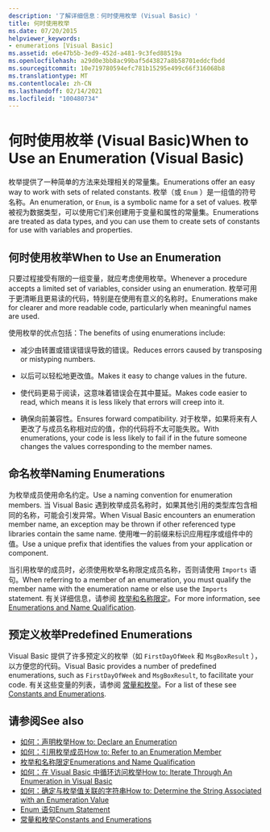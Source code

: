 ```yaml
---
description: '了解详细信息：何时使用枚举 (Visual Basic) '
title: 何时使用枚举
ms.date: 07/20/2015
helpviewer_keywords:
- enumerations [Visual Basic]
ms.assetid: e6e47b5b-3ed9-452d-a481-9c3fed88519a
ms.openlocfilehash: a29d0e3bb8ac99baf5d43827a8b58701eddcfbdd
ms.sourcegitcommit: 10e719780594efc781b15295e499c66f316068b8
ms.translationtype: MT
ms.contentlocale: zh-CN
ms.lasthandoff: 02/14/2021
ms.locfileid: "100480734"
---
```

# <a name="when-to-use-an-enumeration-visual-basic"></a><span data-ttu-id="13b3b-103">何时使用枚举 (Visual Basic)</span><span class="sxs-lookup"><span data-stu-id="13b3b-103">When to Use an Enumeration (Visual Basic)</span></span>

<span data-ttu-id="13b3b-104">枚举提供了一种简单的方法来处理相关的常量集。</span><span class="sxs-lookup"><span data-stu-id="13b3b-104">Enumerations offer an easy way to work with sets of related constants.</span></span> <span data-ttu-id="13b3b-105">枚举（或 `Enum` ）是一组值的符号名称。</span><span class="sxs-lookup"><span data-stu-id="13b3b-105">An enumeration, or `Enum`, is a symbolic name for a set of values.</span></span> <span data-ttu-id="13b3b-106">枚举被视为数据类型，可以使用它们来创建用于变量和属性的常量集。</span><span class="sxs-lookup"><span data-stu-id="13b3b-106">Enumerations are treated as data types, and you can use them to create sets of constants for use with variables and properties.</span></span>  
  
## <a name="when-to-use-an-enumeration"></a><span data-ttu-id="13b3b-107">何时使用枚举</span><span class="sxs-lookup"><span data-stu-id="13b3b-107">When to Use an Enumeration</span></span>  

 <span data-ttu-id="13b3b-108">只要过程接受有限的一组变量，就应考虑使用枚举。</span><span class="sxs-lookup"><span data-stu-id="13b3b-108">Whenever a procedure accepts a limited set of variables, consider using an enumeration.</span></span> <span data-ttu-id="13b3b-109">枚举可用于更清晰且更易读的代码，特别是在使用有意义的名称时。</span><span class="sxs-lookup"><span data-stu-id="13b3b-109">Enumerations make for clearer and more readable code, particularly when meaningful names are used.</span></span>  
  
 <span data-ttu-id="13b3b-110">使用枚举的优点包括：</span><span class="sxs-lookup"><span data-stu-id="13b3b-110">The benefits of using enumerations include:</span></span>  
  
- <span data-ttu-id="13b3b-111">减少由转置或错误错误导致的错误。</span><span class="sxs-lookup"><span data-stu-id="13b3b-111">Reduces errors caused by transposing or mistyping numbers.</span></span>  
  
- <span data-ttu-id="13b3b-112">以后可以轻松地更改值。</span><span class="sxs-lookup"><span data-stu-id="13b3b-112">Makes it easy to change values in the future.</span></span>  
  
- <span data-ttu-id="13b3b-113">使代码更易于阅读，这意味着错误会在其中蔓延。</span><span class="sxs-lookup"><span data-stu-id="13b3b-113">Makes code easier to read, which means it is less likely that errors will creep into it.</span></span>  
  
- <span data-ttu-id="13b3b-114">确保向前兼容性。</span><span class="sxs-lookup"><span data-stu-id="13b3b-114">Ensures forward compatibility.</span></span> <span data-ttu-id="13b3b-115">对于枚举，如果将来有人更改了与成员名称相对应的值，你的代码将不太可能失败。</span><span class="sxs-lookup"><span data-stu-id="13b3b-115">With enumerations, your code is less likely to fail if in the future someone changes the values corresponding to the member names.</span></span>  
  
## <a name="naming-enumerations"></a><span data-ttu-id="13b3b-116">命名枚举</span><span class="sxs-lookup"><span data-stu-id="13b3b-116">Naming Enumerations</span></span>  

 <span data-ttu-id="13b3b-117">为枚举成员使用命名约定。</span><span class="sxs-lookup"><span data-stu-id="13b3b-117">Use a naming convention for enumeration members.</span></span> <span data-ttu-id="13b3b-118">当 Visual Basic 遇到枚举成员名称时，如果其他引用的类型库包含相同的名称，可能会引发异常。</span><span class="sxs-lookup"><span data-stu-id="13b3b-118">When Visual Basic encounters an enumeration member name, an exception may be thrown if other referenced type libraries contain the same name.</span></span> <span data-ttu-id="13b3b-119">使用唯一的前缀来标识应用程序或组件中的值。</span><span class="sxs-lookup"><span data-stu-id="13b3b-119">Use a unique prefix that identifies the values from your application or component.</span></span>  
  
 <span data-ttu-id="13b3b-120">当引用枚举的成员时，必须使用枚举名称限定成员名称，否则请使用 `Imports` 语句。</span><span class="sxs-lookup"><span data-stu-id="13b3b-120">When referring to a member of an enumeration, you must qualify the member name with the enumeration name or else use the `Imports` statement.</span></span> <span data-ttu-id="13b3b-121">有关详细信息，请参阅 [枚举和名称限定](enumerations-and-name-qualification.md)。</span><span class="sxs-lookup"><span data-stu-id="13b3b-121">For more information, see [Enumerations and Name Qualification](enumerations-and-name-qualification.md).</span></span>  
  
## <a name="predefined-enumerations"></a><span data-ttu-id="13b3b-122">预定义枚举</span><span class="sxs-lookup"><span data-stu-id="13b3b-122">Predefined Enumerations</span></span>  

 <span data-ttu-id="13b3b-123">Visual Basic 提供了许多预定义的枚举（如 `FirstDayOfWeek` 和 `MsgBoxResult` ），以方便您的代码。</span><span class="sxs-lookup"><span data-stu-id="13b3b-123">Visual Basic provides a number of predefined enumerations, such as `FirstDayOfWeek` and `MsgBoxResult`, to facilitate your code.</span></span> <span data-ttu-id="13b3b-124">有关这些变量的列表，请参阅 [常量和枚举](../../../language-reference/constants-and-enumerations.md)。</span><span class="sxs-lookup"><span data-stu-id="13b3b-124">For a list of these see [Constants and Enumerations](../../../language-reference/constants-and-enumerations.md).</span></span>  
  
## <a name="see-also"></a><span data-ttu-id="13b3b-125">请参阅</span><span class="sxs-lookup"><span data-stu-id="13b3b-125">See also</span></span>

- [<span data-ttu-id="13b3b-126">如何：声明枚举</span><span class="sxs-lookup"><span data-stu-id="13b3b-126">How to: Declare an Enumeration</span></span>](how-to-declare-enumerations.md)
- [<span data-ttu-id="13b3b-127">如何：引用枚举成员</span><span class="sxs-lookup"><span data-stu-id="13b3b-127">How to: Refer to an Enumeration Member</span></span>](how-to-refer-to-an-enumeration-member.md)
- [<span data-ttu-id="13b3b-128">枚举和名称限定</span><span class="sxs-lookup"><span data-stu-id="13b3b-128">Enumerations and Name Qualification</span></span>](enumerations-and-name-qualification.md)
- [<span data-ttu-id="13b3b-129">如何：在 Visual Basic 中循环访问枚举</span><span class="sxs-lookup"><span data-stu-id="13b3b-129">How to: Iterate Through An Enumeration in Visual Basic</span></span>](how-to-iterate-through-an-enumeration.md)
- [<span data-ttu-id="13b3b-130">如何：确定与枚举值关联的字符串</span><span class="sxs-lookup"><span data-stu-id="13b3b-130">How to: Determine the String Associated with an Enumeration Value</span></span>](how-to-determine-the-string-associated-with-an-enumeration-value.md)
- [<span data-ttu-id="13b3b-131">Enum 语句</span><span class="sxs-lookup"><span data-stu-id="13b3b-131">Enum Statement</span></span>](../../../language-reference/statements/enum-statement.md)
- [<span data-ttu-id="13b3b-132">常量和枚举</span><span class="sxs-lookup"><span data-stu-id="13b3b-132">Constants and Enumerations</span></span>](../../../language-reference/constants-and-enumerations.md)
